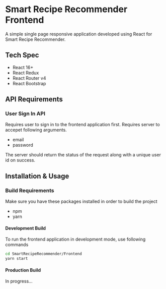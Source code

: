 # Smart Recipe Recommender Frontend

A simple single page responsive application developed using React for Smart Recipe Recommender.

## Tech Spec

* React 16+
* React Redux 
* React Router v4
* React Bootstrap

## API Requirements

### User Sign In API

Requires user to sign in to the frontend application first. Requires server to accepet following arguments.

* email
* password 

The server should return the status of the request along with a unique user id on success.

## Installation & Usage

### Build Requirements

Make sure you have these packages installed in order to build the project

* npm
* yarn

#### Development Build

To run the frontend application in development mode, use following commands 

```bash
cd SmartRecipeRecommender/Frontend
yarn start
```

#### Production Build

In progress...